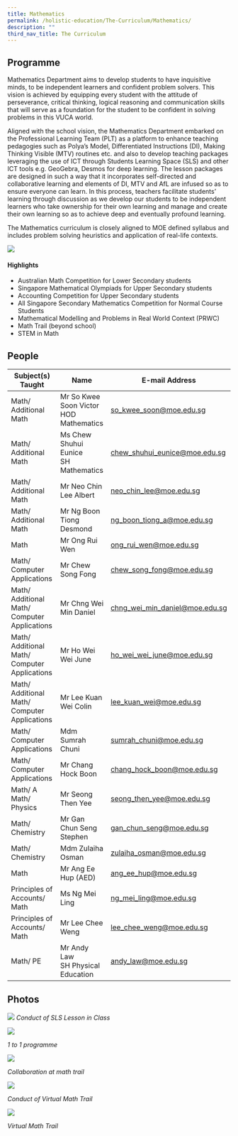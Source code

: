 ```yaml
---
title: Mathematics
permalink: /holistic-education/The-Curriculum/Mathematics/
description: ""
third_nav_title: The Curriculum
---
```

Programme
---------

Mathematics Department aims to develop students to have inquisitive minds, to be independent learners and confident problem solvers. This vision is achieved by equipping every student with the attitude of perseverance, critical thinking, logical reasoning and communication skills that will serve as a foundation for the student to be confident in solving problems in this VUCA world.
	
Aligned with the school vision, the Mathematics Department embarked on the Professional Learning Team (PLT) as a platform to enhance teaching pedagogies such as Polya’s Model, Differentiated Instructions (DI), Making Thinking Visible (MTV) routines etc. and also to develop teaching packages leveraging the use of ICT through Students Learning Space (SLS) and other ICT tools e.g. GeoGebra, Desmos for deep learning. The lesson packages are designed in such a way that it incorporates self-directed and collaborative learning and elements of DI, MTV and AfL are infused so as to ensure everyone can learn. In this process, teachers facilitate students’ learning through discussion as we develop our students to be independent learners who take ownership for their own learning and manage and create their own learning so as to achieve deep and eventually profound learning.&nbsp;
	
The Mathematics curriculum is closely aligned to MOE defined syllabus and includes problem solving heuristics and application of real-life contexts.
	
![](/images/Maths%20Dept%20Website.jpeg)

  
#### Highlights

*   Australian Math Competition for Lower Secondary students&nbsp;
*   Singapore Mathematical Olympiads for Upper Secondary students
*   Accounting Competition for Upper Secondary students
*   All Singapore Secondary Mathematics Competition for Normal Course Students
*   Mathematical Modelling and Problems in Real World Context (PRWC)
*   Math Trail (beyond school)
*   STEM in Math

People
------

| Subject(s) Taught | Name | E-mail Address |
| -------- | -------- | -------- |
| Math/ Additional Math | Mr So Kwee Soon Victor <br> HOD Mathematics | so_kwee_soon@moe.edu.sg |
| Math/ Additional Math| Ms Chew Shuhui Eunice <br>SH Mathematics | chew_shuhui_eunice@moe.edu.sg |
| Math/ Additional Math | Mr Neo Chin Lee Albert | neo_chin_lee@moe.edu.sg |
| Math/ Additional Math | Mr Ng Boon Tiong Desmond | ng_boon_tiong_a@moe.edu.sg |
| Math  | Mr Ong Rui Wen | ong_rui_wen@moe.edu.sg |
| Math/ Computer Applications | Mr Chew Song Fong | chew_song_fong@moe.edu.sg |
| Math/ Additional Math/ Computer Applications | Mr Chng Wei Min Daniel | chng_wei_min_daniel@moe.edu.sg |
| Math/ Additional Math/ Computer Applications | Mr Ho Wei Wei June | ho_wei_wei_june@moe.edu.sg |
| Math/ Additional Math/ Computer Applications | Mr Lee Kuan Wei Colin | lee_kuan_wei@moe.edu.sg |
| Math/ Computer Applications | Mdm Sumrah Chuni | sumrah_chuni@moe.edu.sg |
| Math/ Computer Applications | Mr Chang Hock Boon | chang_hock_boon@moe.edu.sg |
| Math/ A Math/ Physics | Mr Seong Then Yee | seong_then_yee@moe.edu.sg |
| Math/ Chemistry | Mr Gan Chun Seng Stephen | gan_chun_seng@moe.edu.sg |
| Math/ Chemistry | Mdm Zulaiha Osman | zulaiha_osman@moe.edu.sg |
| Math | Mr Ang Ee Hup (AED) | ang_ee_hup@moe.edu.sg |
| Principles of Accounts/ Math | Ms Ng Mei Ling | ng_mei_ling@moe.edu.sg |
| Principles of Accounts/ Math | Mr Lee Chee Weng | lee_chee_weng@moe.edu.sg |
| Math/ PE | Mr Andy Law <br> SH Physical Education | andy_law@moe.edu.sg |

Photos
------

![](/images/Conduct%20of%20SLS%20Lesson%20in%20Class.jpeg)
_Conduct of SLS Lesson in Class_&nbsp;  

![](/images/1%20to%201%20programme.jpeg)

_1 to 1 programme_  

![](/images/Collaboration%20at%20math%20trail.jpeg)

_Collaboration at math trail_

![](/images/Conduct%20of%20Virtual%20Math%20Trail.jpeg)

_Conduct of Virtual Math Trail_

![](/images/Virtual%20Math%20Trail.jpeg)

_Virtual Math Trail_
